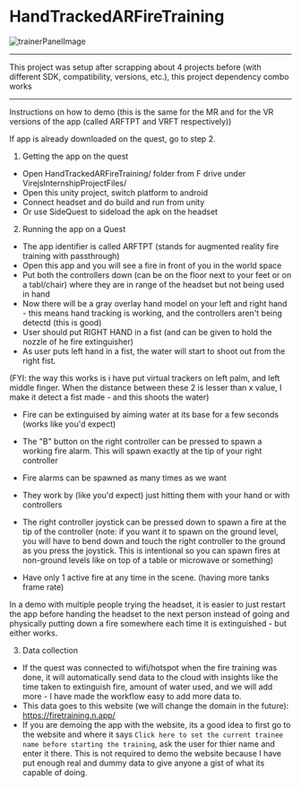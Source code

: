 # HandTrackedARFireTraining
![trainerPanelImage](https://github.com/user-attachments/assets/824d8ca2-01ff-4ecf-b2df-1ed2df764340)

---

This project was setup after scrapping about 4 projects before (with different SDK, compatibility, versions, etc.), this project dependency combo works

---

Instructions on how to demo (this is the same for the MR and for the VR versions of the app (called ARFTPT and VRFT respectively))

If app is already downloaded on the quest, go to step 2.

1. Getting the app on the quest

- Open HandTrackedARFireTraining/ folder from F drive under VirejsInternshipProjectFiles/
- Open this unity project, switch platform to android
- Connect headset and do build and run from unity
- Or use SideQuest to sideload the apk on the headset

2. Running the app on a Quest

- The app identifier is called ARFTPT (stands for augmented reality fire training with passthrough)
- Open this app and you will see a fire in front of you in the world space
- Put both the controllers down (can be on the floor next to your feet or on a tabl/chair) where they are in range of the headset but not being used in hand
- Now there will be a gray overlay hand model on your left and right hand - this means hand tracking is working, and the controllers aren't being detectd (this is good)
- User should put RIGHT HAND in a fist (and can be given to hold the nozzle of he fire extinguisher)
- As user puts left hand in a fist, the water will start to shoot out from the right fist.

(FYI: the way this works is i have put virtual trackers on left palm, and left middle finger. When the distance between these 2 is lesser than x value, I make it detect a fist made - and this shoots the water)

- Fire can be extinguised by aiming water at its base for a few seconds (works like you'd expect)

- The "B" button on the right controller can be pressed to spawn a working fire alarm. This will spawn exactly at the tip of your right controller
- Fire alarms can be spawned as many times as we want
- They work by (like you'd expect) just hitting them with your hand or with controllers

- The right controller joystick can be pressed down to spawn a fire at the tip of the controller (note: if you want it to spawn on the ground level, you will have to bend down and touch the right controller to the ground as you press the joystick. This is intentional so you can spawn fires at non-ground levels like on top of a table or microwave or something)

- Have only 1 active fire at any time in the scene. (having more tanks frame rate)

In a demo with multiple people trying the headset, it is easier to just restart the app before handing the headset to the next person instead of going and physically putting down a fire somewhere each time it is extinguished - but either works.

3. Data collection

- If the quest was connected to wifi/hotspot when the fire training was done, it will automatically send data to the cloud with insights like the time taken to extinguish fire, amount of water used, and we will add more - I have made the workflow easy to add more data to.
- This data goes to this website (we will change the domain in the future): https://firetraining.n.app/
- If you are demoing the app with the website, its a good idea to first go to the website and where it says `Click here to set the current trainee name before starting the training`, ask the user for thier name and enter it there. This is not required to demo the website because I have put enough real and dummy data to give anyone a gist of what its capable of doing.

